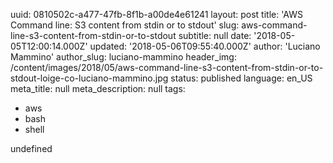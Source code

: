 uuid:             0810502c-a477-47fb-8f1b-a00de4e61241
layout:           post
title:            'AWS Command line: S3 content from stdin or to stdout'
slug:             aws-command-line-s3-content-from-stdin-or-to-stdout
subtitle:         null
date:             '2018-05-05T12:00:14.000Z'
updated:          '2018-05-06T09:55:40.000Z'
author:           'Luciano Mammino'
author_slug:      luciano-mammino
header_img:       /content/images/2018/05/aws-command-line-s3-content-from-stdin-or-to-stdout-loige-co-luciano-mammino.jpg
status:           published
language:         en_US
meta_title:       null
meta_description: null
tags:
  - aws
  - bash
  - shell

undefined